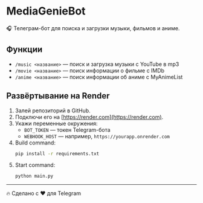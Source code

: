 # MediaGenieBot

🎧 Телеграм-бот для поиска и загрузки музыки, фильмов и аниме.

## Функции

- `/music <название>` — поиск и загрузка музыки с YouTube в mp3
- `/movie <название>` — поиск информации о фильме с IMDb
- `/anime <название>` — поиск информации об аниме с MyAnimeList

## Развёртывание на Render

1. Залей репозиторий в GitHub.
2. Подключи его на [https://render.com](https://render.com).
3. Укажи переменные окружения:
   - `BOT_TOKEN` — токен Telegram-бота
   - `WEBHOOK_HOST` — например, `https://yourapp.onrender.com`
4. Build command:
   ```bash
   pip install -r requirements.txt
   ```
5. Start command:
   ```bash
   python main.py
   ```

---

🔥 Сделано с ❤️ для Telegram
